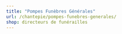```yaml
---
title: "Pompes Funèbres Générales"
url: /chantepie/pompes-funebres-generales/
shop: directeurs de funérailles
---
```

